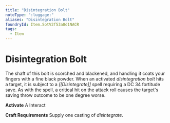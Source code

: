```yaml
---
title: "Disintegration Bolt"
noteType: ":luggage:"
aliases: "Disintegration Bolt"
foundryId: Item.SotV2f53a8d1NACR
tags:
  - Item
---
```


# Disintegration Bolt

The shaft of this bolt is scorched and blackened, and handling it coats your fingers with a fine black powder. When an activated _disintegration bolt_ hits a target, it is subject to a _[[Disintegrate]]_ spell requiring a DC 34 fortitude save. As with the spell, a critical hit on the attack roll causes the target's saving throw outcome to be one degree worse.

**Activate** A Interact

**Craft Requirements** Supply one casting of _disintegrate_.
